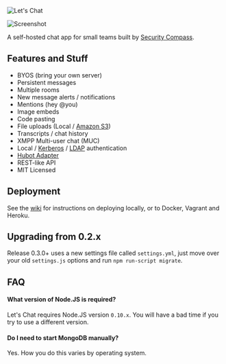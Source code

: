 ![Let's Chat](http://i.imgur.com/vDbhXul.png)

![Screenshot](http://i.imgur.com/C4uMD67.png)

A self-hosted chat app for small teams built by [Security Compass](http://securitycompass.com/).

## Features and Stuff

* BYOS (bring your own server)
* Persistent messages
* Multiple rooms
* New message alerts / notifications
* Mentions (hey @you)
* Image embeds
* Code pasting
* File uploads (Local / [Amazon S3](https://github.com/sdelements/lets-chat-s3))
* Transcripts / chat history
* XMPP Multi-user chat (MUC)
* Local / [Kerberos](https://github.com/sdelements/lets-chat-kerberos) / [LDAP](https://github.com/sdelements/lets-chat-ldap) authentication
* [Hubot Adapter](https://github.com/sdelements/hubot-lets-chat)
* REST-like API
* MIT Licensed

## Deployment

See the [wiki](https://github.com/sdelements/lets-chat/wiki) for instructions on deploying locally, or to Docker, Vagrant and Heroku.

## Upgrading from 0.2.x

Release 0.3.0+ uses a new settings file called ```settings.yml```, just move over your old ```settings.js``` options and run ```npm run-script migrate```.

## FAQ

#### What version of Node.JS is required?

Let's Chat requires Node.JS version ```0.10.x```. You will have a bad time if you try to use a different version. 

#### Do I need to start MongoDB manually?

Yes. How you do this varies by operating system.    
